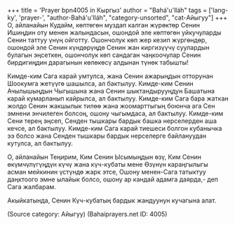 +++
title = 'Prayer bpn4005 in Кыргыз'
author = "Bahá'u'lláh"
tags = ['lang-ky', 'prayer-', "author-Bahá'u'lláh", "category-unsorted", "cat-Айыгуу"]
+++
О, айланайын Кудайм, көптөгөн муздап калган жүрөктөр Сенин Ишиңдин оту менен жалындасын, ошондой эле көптөгөн уйкучуларды Сенин таттуу үнүң ойготту. Ошончолук көп жер кезип жүргөндөр, ошондой эле Сенин күндөрүңдө Сенин жан киргизүүчү суулардын булагын эңсеткен, ошончолук көп сандаган чаңкоочулар Сенин бирдигиңдин дарагынын көлөкөсү алдынан түнөк табышты!

Кимде-ким Сага карай умтулса, жана Сенин ажарыңдын отторунан Шоокумга жетүүгө шашылса, ал бактылуу. Кимде-ким Сенин Ачылышыңдын Чыгышына жана Сенин шыктандырууңдун Башатына карай кумарланып кайрылса, ал бактылуу. Кимде-ким Сага бара жаткан жолдо Сенин жакшылык тилөө жана жоомарттыгың боюнча ага Сен эмнени энчилеген болсоң, ошону чыгымдаса, ал бактылуу. Кимде-ким Сени терең эңсеп, Сенден тышкары бардык башка нерселерден аша кечсе, ал бактылуу. Кимде-ким Сага карай тиешеси болгон кубанычка ээ болсо жана Сенден тышкары бардык нерселерге байлануудан кутулса, ал бактылуу.

О, айланайын Теңирим, Ким Сенин Ысымыңдын өзү, Ким Сенин өкүмчүлүгүңдүн күчү жана күч-кубаты мене Өзүнүн караңгылыгы асман мейкинин үстүндө жарк этсе, Ошону менен-Сага татыктуу даңктоого эмне ылайык болсо, ошону ар кандай адамга даярда,- деп Сага жалбарам.

Акыйкатында, Сенин Күч-кубатың бардык жандуунун кучагына алат.

(Source category: Айыгуу)
(Bahaiprayers.net ID: 4005)

